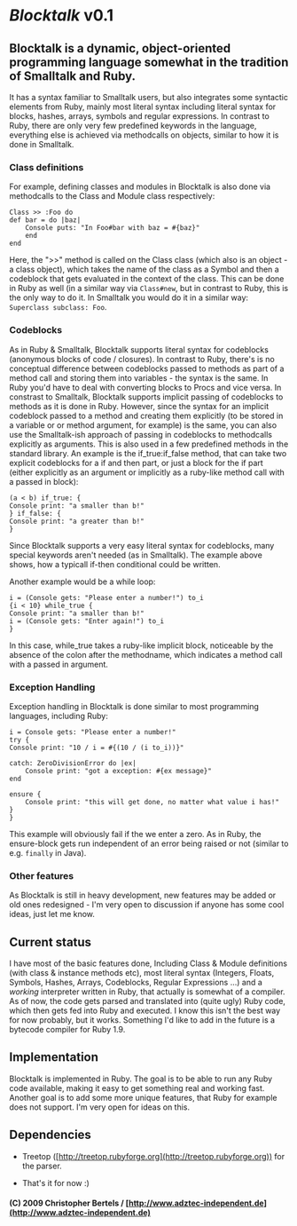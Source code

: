 # ***Blocktalk*** **v0.1** #

## **Blocktalk** is a dynamic, object-oriented programming language somewhat in the tradition of Smalltalk and Ruby. ##

It has a syntax familiar to Smalltalk users, but also integrates some syntactic elements from Ruby, 
mainly most literal syntax including literal syntax for blocks, hashes, arrays, symbols and regular expressions.
In contrast to Ruby, there are only very few predefined keywords in the language, everything else is achieved via
methodcalls on objects, similar to how it is done in Smalltalk.


### Class definitions ###

For example, defining classes and modules in Blocktalk is also done via methodcalls to the Class and Module class
respectively:

    Class >> :Foo do
	def bar = do |baz|
	    Console puts: "In Foo#bar with baz = #{baz}"
    	end
    end

Here, the ">>" method is called on the Class class (which also is an object - a class object), which takes the name
of the class as a Symbol and then a codeblock that gets evaluated in the context of the class. This can be done in Ruby
as well (in a similar way via `Class#new`, but in contrast to Ruby, this is the only way to do it.
In Smalltalk you would do it in a similar way: `Superclass subclass: Foo`.


### Codeblocks ###

As in Ruby & Smalltalk, Blocktalk supports literal syntax for codeblocks (anonymous blocks of code / closures).
In contrast to Ruby, there's is no conceptual difference between codeblocks passed to methods as part of a method call
and storing them into variables - the syntax is the same. In Ruby you'd have to deal with converting blocks to Procs
and vice versa.
In constrast to Smalltalk, Blocktalk supports implicit passing of codeblocks to methods as it is done in Ruby. However,
since the syntax for an implicit codeblock passed to a method and creating them explicitly (to be stored in a variable or
or method argument, for example) is the same, you can also use the Smalltalk-ish approach of passing in codeblocks to
methodcalls explicitly as arguments. 
This is also used in a few predefined methods in the standard library. An example is the if_true:if_false method, that
can take two explicit codeblocks for a if and then part, or just a block for the if part (either explicitly as an argument
or implicitly as a ruby-like method call with a passed in block):

    (a < b) if_true: {
	Console print: "a smaller than b!"
    } if_false: {
	Console print: "a greater than b!"
    }

Since Blocktalk supports a very easy literal syntax for codeblocks, many special keywords aren't needed (as in Smalltalk).
The example above shows, how a typicall if-then conditional could be written.

Another example would be a while loop:

    i = (Console gets: "Please enter a number!") to_i
    {i < 10} while_true {
	Console print: "a smaller than b!"
	i = (Console gets: "Enter again!") to_i
    }

In this case, while_true takes a ruby-like implicit block, noticeable by the absence of the colon after the methodname,
which indicates a method call with a passed in argument.


### Exception Handling ###

Exception handling in Blocktalk is done similar to most programming languages, including Ruby:


    i = Console gets: "Please enter a number!"
    try {
	Console print: "10 / i = #{(10 / (i to_i))}"
   
	catch: ZeroDivisionError do |ex|
	    Console print: "got a exception: #{ex message}"
	end

	ensure {
	    Console print: "this will get done, no matter what value i has!"
	}
    }

This example will obviously fail if the we enter a zero. As in Ruby, the ensure-block gets run independent of an error
being raised or not (similar to e.g. `finally` in Java). 


### Other features ###

As Blocktalk is still in heavy development, new features may be added or old ones redesigned - I'm very open to discussion
if anyone has some cool ideas, just let me know.


## Current status ##

I have most of the basic features done, Including Class & Module definitions (with class & instance methods etc), most
literal syntax (Integers, Floats, Symbols, Hashes, Arrays, Codeblocks, Regular Expressions ...) and a *working* interpreter
written in Ruby, that actually is somewhat of a compiler. As of now, the code gets parsed and translated into (quite ugly)
Ruby code, which then gets fed into Ruby and executed. I know this isn't the best way for now probably, but it works.
Something I'd like to add in the future is a bytecode compiler for Ruby 1.9.


## Implementation ##

Blocktalk is implemented in Ruby. The goal is to be able to run any Ruby code available, making it easy to get something
real and working fast.
Another goal is to add some more unique features, that Ruby for example does not support. I'm very open for ideas on this.


## Dependencies ##

- Treetop ([http://treetop.rubyforge.org](http://treetop.rubyforge.org)) for the parser.

- That's it for now :)

#### (C) 2009 Christopher Bertels / [http://www.adztec-independent.de](http://www.adztec-independent.de) ####
